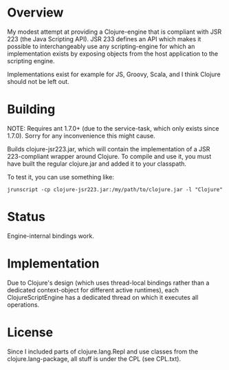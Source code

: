 Overview
========

My modest attempt at providing a Clojure-engine that is compliant with JSR 223
(the Java Scripting API). JSR 233 defines an API which makes it possible to
interchangeably use any scripting-engine for which an implementation exists by
exposing objects from the host application to the scripting engine.

Implementations exist for example for JS, Groovy, Scala, and I think Clojure
should not be left out.

Building
========

NOTE: Requires ant 1.7.0+ (due to the service-task, which only exists since
1.7.0). Sorry for any inconvenience this might cause.

Builds clojure-jsr223.jar, which will contain the implementation of a JSR
223-compliant wrapper around Clojure.  To compile and use it, you must have
built the regular clojure.jar and added it to your classpath.

To test it, you can use something like:

    jrunscript -cp clojure-jsr223.jar:/my/path/to/clojure.jar -l "Clojure"


Status
======

Engine-internal bindings work.

Implementation
==============

Due to Clojure's design (which uses thread-local bindings rather than a
dedicated context-object for different active runtimes), each
ClojureScriptEngine has a dedicated thread on which it executes all operations.

License
=======

Since I included parts of clojure.lang.Repl and use classes from
the clojure.lang-package, all stuff is under the CPL (see CPL.txt).

